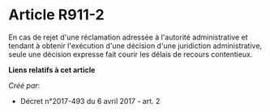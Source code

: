 # Article R911-2

En cas de rejet d'une réclamation adressée à l'autorité administrative et tendant à obtenir l'exécution d'une décision d'une
juridiction administrative, seule une décision expresse fait courir les délais de recours contentieux.

**Liens relatifs à cet article**

_Créé par_:

  - Décret n°2017-493 du 6 avril 2017 - art. 2
